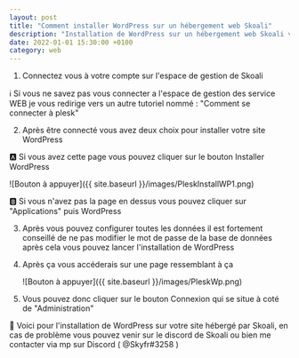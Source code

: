 ```yaml
---
layout: post
title: "Comment installer WordPress sur un hébergement web Skoali"
description: "Installation de WordPress sur un hébergement web Skoali via le panel Plesk."
date: 2022-01-01 15:30:00 +0100
category: web
---
```


1. Connectez vous à votre compte sur l'espace de gestion de Skoali

:information_source: Si vous ne savez pas vous connecter a l'espace de gestion des service WEB je vous redirige vers un autre tutoriel nommé : "Comment se connecter à plesk"

2. Après être connecté vous avez deux choix pour installer votre site WordPress

:a: Si vous avez cette page vous pouvez cliquer sur le bouton Installer WordPress 



![Bouton à appuyer]({{ site.baseurl }}/images/PleskInstallWP1.png)



:b: Si vous n'avez pas la page en dessus vous pouvez cliquer sur "Applications" puis WordPress

3. Après vous pouvez configurer toutes les données il est fortement conseillé de ne pas modifier le mot de passe de la base de données après cela vous pouvez lancer l'installation de WordPress

4. Après ça vous accéderais sur une page ressemblant à ça 

   

   ![Bouton à appuyer]({{ site.baseurl }}/images/PleskWp.png)

   

5. Vous pouvez donc cliquer sur le bouton Connexion qui se situe à coté de "Administration"

:tada: Voici pour l'installation de WordPress sur votre site hébergé par Skoali, en cas de problème vous pouvez venir sur le discord de Skoali ou bien me contacter via mp sur Discord  ( @Skyfr#3258 )